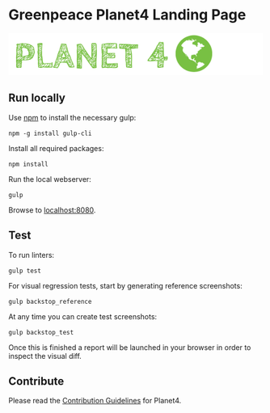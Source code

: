# Greenpeace Planet4 Landing Page

![Planet4](./planet4.png)

## Run locally

Use [npm](https://www.npmjs.com/) to install the necessary gulp:

    npm -g install gulp-cli

Install all required packages:

    npm install

Run the local webserver:

    gulp

Browse to [localhost:8080](http://localhost:8080).

## Test

To run linters:

    gulp test

For visual regression tests, start by generating reference screenshots:

    gulp backstop_reference

At any time you can create test screenshots:

    gulp backstop_test

Once this is finished a report will be launched in your browser in order to inspect the visual diff.

## Contribute

Please read the [Contribution Guidelines](https://planet4.greenpeace.org/handbook/dev-contribute-to-planet4/) for Planet4.
